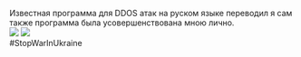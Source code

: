 Известная программа для DDOS атак на руском языке переводил я сам также программа была усовершенствована мною лично.<br>
<img src="https://img.shields.io/badge/%D0%9F%D0%95%D0%A0%D0%95%D0%92%D0%95%D0%94%D0%95%D0%9D%D0%9E-HACK%20ONE-red">
<img src="https://img.shields.io/badge/%D0%9E%D0%A1%D0%A2%D0%90%D0%9D%D0%9E%D0%92%D0%98%D0%A2%D0%95-%D0%92%D0%9E%D0%99%D0%9D%D0%A3%20%D0%92%20%D0%A3%D0%9A%D0%A0%D0%90%D0%98%D0%9D%D0%95%20-yellowgreen"><br>
#StopWarInUkraine
